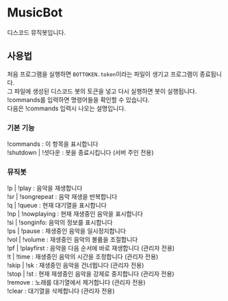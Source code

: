 # MusicBot
디스코드 뮤직봇입니다.
## 사용법
처음 프로그램을 실행하면 `BOTTOKEN.token`이라는 파일이 생기고 프로그램이 종료됩니다.  
그 파일에 생성된 디스코드 봇의 토큰을 넣고 다시 실행하면 봇이 실행됩니다.  
!commands를 입력하면 명령어들을 확인할 수 있습니다.  
다음은 !commands 입력시 나오는 설명입니다.
### 기본 기능
!commands : 이 항목을 표시합니다  
!shutdown | !셧다운 : 봇을 종료시킵니다 (서버 주인 전용)
### 뮤직봇
!p | !play : 음악을 재생합니다  
!sr | !songrepeat : 음악 재생을 반복합니다  
!q | !queue : 현재 대기열을 표시합니다  
!np | !nowplaying : 현재 재생중인 음악을 표시합니다  
!si | !songinfo: 음악의 정보를 표시합니다  
!ps | !pause : 재생중인 음악을 일시정지합니다  
!vol | !volume : 재생중인 음악의 볼륨을 조절합니다  
!pf | !playfirst : 음악을 다음 순서에 바로 재생합니다 (관리자 전용)  
!t | !time : 재생중인 음악의 시간을 조정합니다 (관리자 전용)  
!skip | !sk : 재생중인 음악을 건너뜁니다 (관리자 전용)  
!stop | !st : 현재 재생중인 음악을 강제로 중지합니다 (관리자 전용)  
!remove : 노래를 대기열에서 제거합니다 (관리자 전용)  
!clear : 대기열을 삭제합니다 (관리자 전용)
